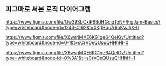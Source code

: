 ## 피그마로 써본 로직 다이어그램
https://www.figma.com/file/Qw39SbCxiP6BdHGdiqToNF/FigJam-Basics?type=whiteboard&node-id=1243-4162&t=0Kj1Bqu7r9oKVJhX-0

https://www.figma.com/file/X6wsrjMXE6KG1ge64QeIGv/Untitled?type=whiteboard&node-id=0-1&t=sCrVOeQUsuQHHhHl-0

https://www.figma.com/file/X6wsrjMXE6KG1ge64QeIGv/Untitled?type=whiteboard&node-id=0%3A1&t=sCrVOeQUsuQHHhHl-1
